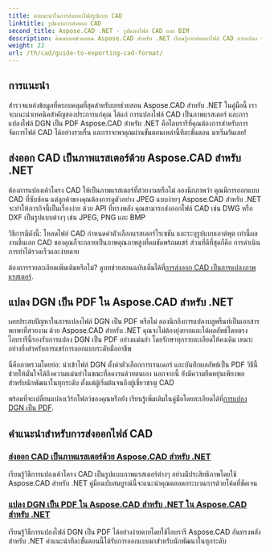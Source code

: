 ```yaml
---
title: คำแนะนำในการส่งออกไฟล์รูปแบบ CAD
linktitle: รูปแบบการส่งออก CAD
second_title: Aspose.CAD .NET - รูปแบบไฟล์ CAD และ BIM
description: ค้นพบบทช่วยสอน Aspose.CAD สำหรับ .NET เรียนรู้การส่งออกไฟล์ CAD การแปลง CAD เป็นภาพแรสเตอร์ และการแปลง DGN เป็น PDF ได้อย่างง่ายดาย
weight: 22
url: /th/cad/guide-to-exporting-cad-format/
---
```

## การแนะนำ

สำรวจแหล่งข้อมูลที่ครอบคลุมที่สุดสำหรับบทช่วยสอน Aspose.CAD สำหรับ .NET ในคู่มือนี้ เราจะแนะนำเทคนิคสำคัญสองประการแก่คุณ ได้แก่ การแปลงไฟล์ CAD เป็นภาพแรสเตอร์ และการแปลงไฟล์ DGN เป็น PDF Aspose.CAD สำหรับ .NET คือไลบรารีที่คุณต้องการสำหรับการจัดการไฟล์ CAD ได้อย่างราบรื่น และเราจะพาคุณผ่านขั้นตอนเหล่านี้ทีละขั้นตอน มาเริ่มกันเลย!

## ส่งออก CAD เป็นภาพแรสเตอร์ด้วย Aspose.CAD สำหรับ .NET  
ต้องการแปลงเค้าโครง CAD ให้เป็นภาพแรสเตอร์ที่สวยงามหรือไม่ ลองนึกภาพว่า คุณมีการออกแบบ CAD ที่ซับซ้อน แต่ลูกค้าของคุณต้องการดูตัวอย่าง JPEG แบบง่ายๆ Aspose.CAD สำหรับ .NET จะทำให้ภารกิจนี้เป็นเรื่องง่าย ด้วย API ที่ทรงพลัง คุณสามารถส่งออกไฟล์ CAD เช่น DWG หรือ DXF เป็นรูปแบบต่างๆ เช่น JPEG, PNG และ BMP  

วิธีการมีดังนี้: โหลดไฟล์ CAD กำหนดค่าตัวเลือกแรสเตอร์ไรเซชัน และระบุรูปแบบเอาต์พุต เท่านี้ผลงานชิ้นเอก CAD ของคุณก็จะกลายเป็นภาพคุณภาพสูงที่คมชัดพร้อมแชร์ ส่วนที่ดีที่สุดก็คือ การดำเนินการทำได้รวดเร็วและง่ายดาย  

 ต้องการรายละเอียดเพิ่มเติมหรือไม่? ดูบทช่วยสอนฉบับเต็มได้ที่[การส่งออก CAD เป็นการแปลงภาพแรสเตอร์](./export-cad-to-raster-image-conversion/).  

## แปลง DGN เป็น PDF ใน Aspose.CAD สำหรับ .NET  
เคยประสบปัญหาในการแปลงไฟล์ DGN เป็น PDF หรือไม่ ลองนึกถึงการแปลงบลูพริ้นท์เป็นเอกสารพกพาที่สวยงาม ด้วย Aspose.CAD สำหรับ .NET คุณจะไม่ต้องยุ่งยากและได้ผลลัพธ์โดยตรง ไลบรารีนี้รองรับการแปลง DGN เป็น PDF อย่างแม่นยำ โดยรักษาทุกรายละเอียดให้คงเดิม เหมาะอย่างยิ่งสำหรับการแชร์การออกแบบระดับมืออาชีพ  

นี่คือภาพรวมโดยย่อ: นำเข้าไฟล์ DGN ตั้งค่าตัวเลือกการเรนเดอร์ และบันทึกผลลัพธ์เป็น PDF วิธีนี้ช่วยให้มั่นใจได้ถึงความแม่นยำในขณะที่ลดงานด้วยตนเอง นอกจากนี้ ยังมีความยืดหยุ่นเพียงพอสำหรับนักพัฒนาในทุกระดับ ตั้งแต่ผู้เริ่มต้นจนถึงผู้เชี่ยวชาญ CAD  

พร้อมที่จะเปลี่ยนแปลงเวิร์กโฟลว์ของคุณหรือยัง เรียนรู้เพิ่มเติมในคู่มือโดยละเอียดได้ที่[การแปลง DGN เป็น PDF](./convert-dgn-to-pdf/).  

## คำแนะนำสำหรับการส่งออกไฟล์ CAD
### [ส่งออก CAD เป็นภาพแรสเตอร์ด้วย Aspose.CAD สำหรับ .NET](./export-cad-to-raster-image-conversion/)
เรียนรู้วิธีการแปลงเค้าโครง CAD เป็นรูปแบบภาพแรสเตอร์ต่างๆ อย่างมีประสิทธิภาพโดยใช้ Aspose.CAD สำหรับ .NET คู่มือฉบับสมบูรณ์นี้จะแนะนำคุณตลอดกระบวนการด้วยโค้ดที่ชัดเจน
### [แปลง DGN เป็น PDF ใน Aspose.CAD สำหรับ .NET ใน Aspose.CAD สำหรับ .NET](./convert-dgn-to-pdf/)
เรียนรู้วิธีการแปลงไฟล์ DGN เป็น PDF ได้อย่างง่ายดายโดยใช้ไลบรารี Aspose.CAD อันทรงพลังสำหรับ .NET คำแนะนำทีละขั้นตอนนี้ได้รับการออกแบบมาสำหรับนักพัฒนาในทุกระดับ
